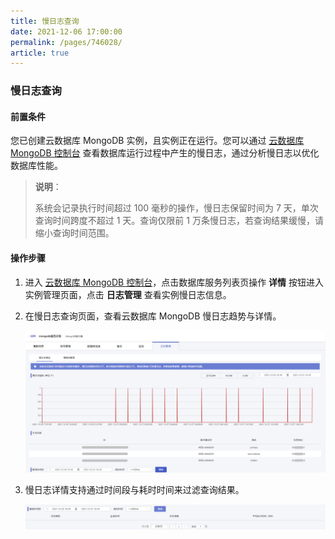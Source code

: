 ```yaml
---
title: 慢日志查询
date: 2021-12-06 17:00:00
permalink: /pages/746028/
article: true
---
```


### 慢日志查询

#### 前置条件

您已创建云数据库 MongoDB 实例，且实例正在运行。您可以通过 [云数据库 MongoDB 控制台](https://console.capitalonline.net/mongodb) 查看数据库运行过程中产生的慢日志，通过分析慢日志以优化数据库性能。

> **说明**：
>
> 系统会记录执行时间超过 100 毫秒的操作，慢日志保留时间为 7 天，单次查询时间跨度不超过 1 天。查询仅限前 1 万条慢日志，若查询结果缓慢，请缩小查询时间范围。

#### 操作步骤

1. 进入 [云数据库 MongoDB 控制台](https://console.capitalonline.net/mongodb)，点击数据库服务列表页操作 **详情** 按钮进入实例管理页面，点击 **日志管理** 查看实例慢日志信息。

2. 在慢日志查询页面，查看云数据库 MongoDB 慢日志趋势与详情。

   ![slow_console](./../../pic/slow_console.png)

3. 慢日志详情支持通过时间段与耗时时间来过滤查询结果。

   ![slow_console2](./../../pic/slow_console2.png)
